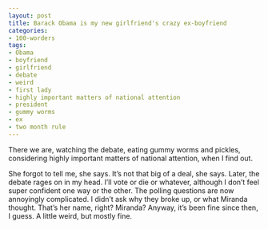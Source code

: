 ```yaml
---
layout: post
title: Barack Obama is my new girlfriend's crazy ex-boyfriend
categories:
- 100-worders
tags:
- Obama
- boyfriend
- girlfriend
- debate
- weird
- first lady
- highly important matters of national attention
- president
- gummy worms
- ex
- two month rule
---
```

There we are, watching the debate, eating gummy worms and pickles, considering highly important matters of national attention, when I find out.

She forgot to tell me, she says. It’s not that big of a deal, she says.
Later, the debate rages on in my head. I’ll vote or die or whatever, although I don’t feel super confident one way or the other. The polling questions are now annoyingly complicated.
I didn’t ask why they broke up, or what Miranda thought. That’s her name, right? Miranda?
Anyway, it’s been fine since then, I guess. A little weird, but mostly fine.
